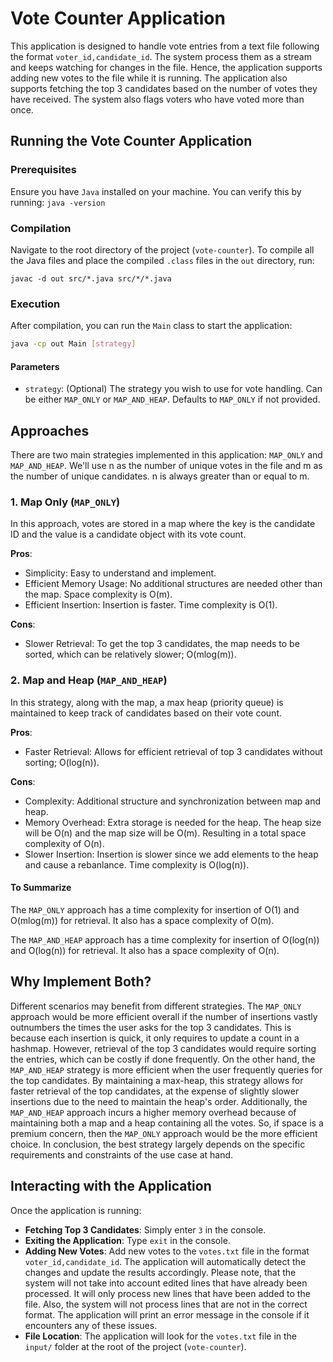 # Vote Counter Application

This application is designed to handle vote entries from a text file following the format ```voter_id,candidate_id```. The system process them as a stream and keeps watching for changes in the file. Hence, the application supports adding new votes to the file while it is running. The application also supports fetching the top 3 candidates based on the number of votes they have received. The system also flags voters who have voted more than once.

## Running the Vote Counter Application

### Prerequisites

Ensure you have `Java` installed on your machine. You can verify this by running: ```java -version```

### Compilation

Navigate to the root directory of the project (`vote-counter`). To compile all the Java files and place the compiled `.class` files in the `out` directory, run:

```javac -d out src/*.java src/*/*.java```

### Execution

After compilation, you can run the `Main` class to start the application:

```bash
java -cp out Main [strategy]
```

#### Parameters

- `strategy`: (Optional) The strategy you wish to use for vote handling. Can be either `MAP_ONLY` or `MAP_AND_HEAP`. Defaults to `MAP_ONLY` if not provided.

## Approaches

There are two main strategies implemented in this application: `MAP_ONLY` and `MAP_AND_HEAP`. We'll use n as the number of unique votes in the file and m as the number of unique candidates. n is always greater than or equal to m.

### 1. Map Only (`MAP_ONLY`)

In this approach, votes are stored in a map where the key is the candidate ID and the value is a candidate object with its vote count.

**Pros**:

- Simplicity: Easy to understand and implement.
- Efficient Memory Usage: No additional structures are needed other than the map. Space complexity is O(m).
- Efficient Insertion: Insertion is faster. Time complexity is O(1).

**Cons**:

- Slower Retrieval: To get the top 3 candidates, the map needs to be sorted, which can be relatively slower; O(mlog(m)).

### 2. Map and Heap (`MAP_AND_HEAP`)

In this strategy, along with the map, a max heap (priority queue) is maintained to keep track of candidates based on their vote count.

**Pros**:

- Faster Retrieval: Allows for efficient retrieval of top 3 candidates without sorting; O(log(n)).
  
**Cons**:

- Complexity: Additional structure and synchronization between map and heap.
- Memory Overhead: Extra storage is needed for the heap. The heap size will be O(n) and the map size will be O(m). Resulting in a total space complexity of O(n).
- Slower Insertion: Insertion is slower since we add elements to the heap and cause a rebanlance. Time complexity is O(log(n)).

#### To Summarize

The `MAP_ONLY` approach has a time complexity for insertion of O(1) and O(mlog(m)) for retrieval. It also has a space complexity of O(m).

The `MAP_AND_HEAP` approach has a time complexity for insertion of O(log(n)) and O(log(n)) for retrieval. It also has a space complexity of O(n).

## Why Implement Both?

Different scenarios may benefit from different strategies. The `MAP_ONLY` approach would be more efficient overall if the number of insertions vastly outnumbers the times the user asks for the top 3 candidates. This is because each insertion is quick, it only requires to update a count in a hashmap. However, retrieval of the top 3 candidates would require sorting the entries, which can be costly if done frequently. On the other hand, the `MAP_AND_HEAP` strategy is more efficient when the user frequently queries for the top candidates. By maintaining a max-heap, this strategy allows for faster retrieval of the top candidates, at the expense of slightly slower insertions due to the need to maintain the heap's order. Additionally, the `MAP_AND_HEAP` approach incurs a higher memory overhead because of maintaining both a map and a heap containing all the votes. So, if space is a premium concern, then the `MAP_ONLY` approach would be the more efficient choice. In conclusion, the best strategy largely depends on the specific requirements and constraints of the use case at hand.

## Interacting with the Application

Once the application is running:

- **Fetching Top 3 Candidates**: Simply enter `3` in the console.
- **Exiting the Application**: Type `exit` in the console.
- **Adding New Votes**: Add new votes to the `votes.txt` file in the format `voter_id,candidate_id`. The application will automatically detect the changes and update the results accordingly. Please note, that the system will not take into account edited lines that have already been processed. It will only process new lines that have been added to the file. Also, the system will not process lines that are not in the correct format. The application will print an error message in the console if it encounters any of these issues.
- **File Location**: The application will look for the `votes.txt` file in the `input/` folder at the root of the project (`vote-counter`).
